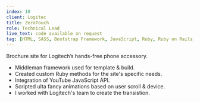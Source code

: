 ```yaml
---
index: 10
client: Logitec
title: ZeroTouch
role: Technical Lead
live_text: code available on request
tag: [HTML, SASS, Bootstrap Framework, JavaScript, Ruby, Ruby on Rails, Middleman, TweenMax]
---
```

Brochure site for Logitech’s hands-free phone accessory.

* Middleman framework used for template & build.
* Created custom Ruby methods for the site's specific needs.
* Integration of YouTube JavaScript API.
* Scripted ulta fancy animations based on user scroll & device.
* I worked with Logitech's team to create the transistion.



